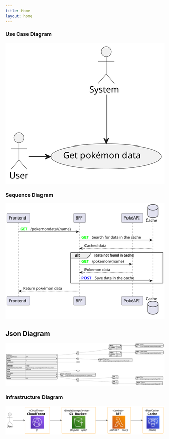 ```yaml
---
title: Home
layout: home
---
```

### Use Case Diagram

![](diagrams/UseCase.svg)

### Sequence Diagram

![](/diagrams/Sequence.svg)

## Json Diagram

![](diagrams/Json.svg)

### Infrastructure Diagram

![](/diagrams/Infrastructure.svg)
